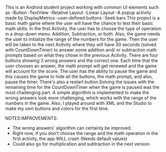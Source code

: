 This is an Android student project working with common UI elements such as -Button -TextView -Relative Layout -Linear Layout -A popup activity made by DisplayMetrics -user-defined buttons -Seek bars
This project is a basic math game where the user will have the chance to test their basic math skills.
In the first Activity, the user has to choose the type of operation in a drop-down menu: Addition, Subtraction, or both.
Also, the game needs the user to initialize the range of the numbers for the game.
Then the user will be taken to the next Activity where they will have 30 seconds (solved with CountDownTimer) to answer some addition and/ or subtraction math prompts based on what they chose in the previous Activity.
There are four buttons showing 3 wrong answers and the correct one. Each time that the user chooses an answer, the math prompt will get renewed and the game will account for the score.
The user has the ability to pause the game and this causes the game to hide all the buttons, the math prompt, and also, pause the timer. 
There's also a restart button.Solving the issues with the remaining time for the CountDownTimer when the game is paused was the most challenging part.
A simple algorithm is implemented to make the wrong answers look more challenging, which works with the range of the numbers in the game. 
Also, I played around with XML and the Studio to make my own buttons and colors for the first time.


NOTES:IMPROVEMENTS: 
  - The wrong answers' algorithm can certainly be improved. 
  - Right now, if you don't choose the range and the math operation in the first activity, the app WILL crash (Needs default values) 
  - Could also go for multiplication and subtraction in the next version 
